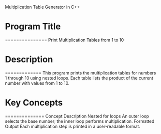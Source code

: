 Multiplication Table Generator in C++

# Program Title
===============
Print Multiplication Tables from 1 to 10



# Description
=============
This program prints the multiplication tables for numbers 1 through 10 using nested loops. Each table lists the product of the current number with values from 1 to 10.



# Key Concepts
==============
Concept	Description
Nested for loops	An outer loop selects the base number; the inner loop performs multiplication.
Formatted Output	Each multiplication step is printed in a user-readable format.
